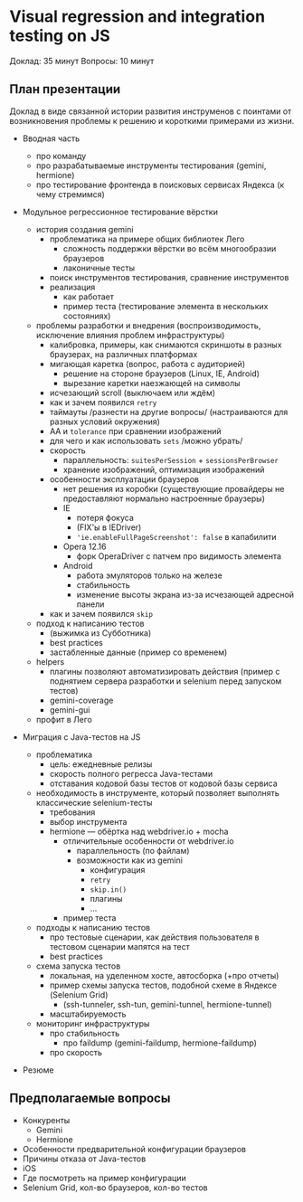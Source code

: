 # Visual regression and integration testing on JS

Доклад: 35 минут
Вопросы: 10 минут

## План презентации

Доклад в виде связанной истории развития инструменов с поинтами от возникновения проблемы к решению и короткими примерами из жизни.

- Вводная часть
  - про команду
  - про разрабатываемые инструменты тестирования (gemini, hermione)
  - про тестирование фронтенда в поисковых сервисах Яндекса (к чему стремимся)

- Модульное регрессионное тестирование вёрстки
  - история создания gemini
    - проблематика на примере общих библиотек Лего
      - сложность поддержки вёрстки во всём многообразии браузеров
      - лаконичные тесты
    - поиск инструментов тестирования, сравнение инструментов
    - реализация
      - как работает
      - пример теста (тестирование элемента в нескольких состояниях)
  - проблемы разработки и внедрения (воспроизводимость, исключение влияния проблем инфраструктуры)
    - калибровка, примеры, как снимаются скриншоты в разных браузерах, на различных платформах
    - мигающая каретка (вопрос, работа с аудиторией)
      - решение на стороне браузеров (Linux, IE, Android)
      - вырезание каретки наезжающей на символы
    - исчезающий scroll (выключаем или ждём)
    - как и зачем появился `retry`
    - таймауты /разнести на другие вопросы/ (настраиваются для разных условий окружения)
    - AA и `tolerance` при сравнении изображений
    - для чего и как использовать `sets` /можно убрать/
    - скорость
      - параллельность: `suitesPerSession` + `sessionsPerBrowser`
      - хранение изображений, оптимизация изображений
    - особенности эксплуатации браузеров
      - нет решения из коробки (существующие провайдеры не предоставляют нормально настроенные браузеры)
      - IE
        - потеря фокуса
        - (FIX'ы в IEDriver)
        - `'ie.enableFullPageScreenshot': false` в капабилити
      - Opera 12.16
        - форк OperaDriver с патчем про видимость элемента
      - Android
        - работа эмуляторов только на железе
        - стабильность
        - изменение высоты экрана из-за исчезающей адресной панели
    - как и зачем появился `skip`
  - подход к написанию тестов
    - (выжимка из Субботника)
    - best practices
    - застабленные данные (пример со временем)
  - helpers
    - плагины позволяют автоматизировать действия (пример с поднятием сервера разработки и selenium перед запуском тестов)
    - gemini-coverage
    - gemini-gui
  - профит в Лего

- Миграция с Java-тестов на JS
  - проблематика
    - цель: ежедневные релизы
    - скорость полного регресса Java-тестами
    - отставания кодовой базы тестов от кодовой базы сервиса
  - необходимость в инструменте, который позволяет выполнять классические selenium-тесты
    - требования
    - выбор инструмента
    - hermione — обёртка над webdriver.io + mocha
      - отличительные особенности от webdriver.io
        - параллельность (по файлам)
        - возможности как из gemini
          - конфигурация
          - `retry`
          - `skip.in()`
          - плагины
          - ...
      - пример теста
  - подходы к написанию тестов
    - про тестовые сценарии, как действия пользователя в тестовом сценарии мапятся на тест
    - best practices
  - схема запуска тестов
    - локальная, на уделенном хосте, автосборка (+про отчеты)
    - пример схемы запуска тестов, подобной схеме в Яндексе (Selenium Grid)
      - (ssh-tunneler, ssh-tun, gemini-tunnel, hermione-tunnel)
    - масштабируемость
  - мониторинг инфраструктуры
    - про стабильность
      - про faildump (gemini-faildump, hermione-faildump)
    - про скорость

- Резюме

## Предполагаемые вопросы

- Конкуренты
  - Gemini
  - Hermione
- Особенности предварительной конфигурации браузеров
- Причины отказа от Java-тестов
- iOS
- Где посмотреть на пример конфигурации
- Selenium Grid, кол-во браузеров, кол-во тестов
